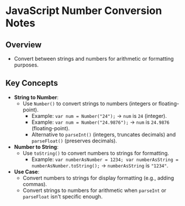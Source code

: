 JavaScript Number Conversion Notes
==================================

Overview
--------

-   Convert between strings and numbers for arithmetic or formatting purposes.

Key Concepts
------------

-   **String to Number**:
    -   Use `Number()` to convert strings to numbers (integers or floating-point).
        -   Example: `var num = Number("24");` → `num` is `24` (integer).
        -   Example: `var num = Number("24.9876");` → `num` is `24.9876` (floating-point).
        -   Alternative to `parseInt()` (integers, truncates decimals) and `parseFloat()` (preserves decimals).
-   **Number to String**:
    -   Use `toString()` to convert numbers to strings for formatting.
        -   Example: `var numberAsNumber = 1234; var numberAsString = numberAsNumber.toString();` → `numberAsString` is `"1234"`.
-   **Use Case**:
    -   Convert numbers to strings for display formatting (e.g., adding commas).
    -   Convert strings to numbers for arithmetic when `parseInt` or `parseFloat` isn't specific enough.

